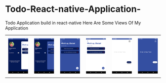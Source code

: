 # Todo-React-native-Application-
Todo Application build in react-native
Here Are Some Views Of My Application
<div id="image-table">
    <table>
	    <tr>
    	    <td style="padding:10px">
        	    <img src="./images/ScreenShot1.png" width="400"/>
      	    </td>
            <td style="padding:10px">
            	<img src="./images/ScreenShot2.png" width="400"/>
            </td>
            <td style="padding:10px">
            	<img src="./images/ScreenShot3.png" width="400"/>
            </td>
            <td style="padding:10px">
            	<img src="./images/ScreenShot4.png" width="400"/>
            </td>
            <td style="padding:10px">
            	<img src="./images/ScreenShot5.png" width="400"/>
            </td>
            <td style="padding:10px">
            	<img src="./images/ScreenShot6.png" width="400"/>
            </td>
        </tr>
    </table>
</div>
